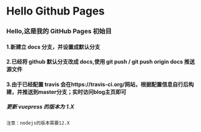 <!--
 * @Author: GengHH
 * @Date: 2021-01-15 18:17:59
 * @LastEditors: GengHH
 * @LastEditTime: 2021-02-04 18:44:10
 * @Description: file content
 * @FilePath: \VuePress2\README.md
-->

# Hello Github Pages

### Hello,这是我的 GitHub Pages 初始目

#### 1.新建立 docs 分支，并设置成默认分支

#### 2.已经将 github 默认分支改成 docs,使用 git push / git push origin docs 推送源文件

#### 3.由于已经配置 travis 会在https://travis-ci.org/网站，根据配置信息自行后构建，并推送到master分支；实时访问blog主页即可

##### 更新 vuepress 的版本为 1.X

`注意：nodejs的版本需要12.X`
